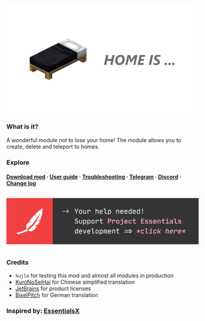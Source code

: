 ![](https://github.com/ProjectEssentials/ProjectEssentials-Assets/raw/ASSETS-20-Q2/assets/specific/home/header.png)

### What is it?

A wonderful module not to lose your home! The module allows you to create, delete and teleport to homes.

### Explore

#### [Download mod](https://github.com/ProjectEssentials/ProjectEssentials-Home/releases/download/2.0.0%2BMC-1.14.4/Project.Essentials.Home-2.0.0+MC-1.14.4.jar) · [User guide](https://mairwunnx.gitbook.io/project-essentials/project-essentials-home#how-to-install) · [Troubleshooting](https://github.com/ProjectEssentials/ProjectEssentials-Home/issues/new/choose) · [Telegram](https://t.me/minecraftforge) · [Discord](https://discord.gg/VU9XZAt) · [Change log](https://github.com/ProjectEssentials/ProjectEssentials-Home/blob/master/changelog.md)

[![](https://github.com/ProjectEssentials/ProjectEssentials-Assets/raw/ASSETS-20-Q2/assets/common/support.png)](https://gist.github.com/MairwunNx/fda95062618db6880ef8ee06e1bba54f)

### Credits

- `hujle` for testing this mod and almost all modules in production
- [KuroNoSeiHai](https://github.com/KuroNoSeiHai) for Chinese simplified translation
- [JetBrains](https://www.jetbrains.com/) for product licenses
- [BixelPitch](https://github.com/BixelPitch) for German translation

### Inspired by: [EssentialsX](https://github.com/EssentialsX)
